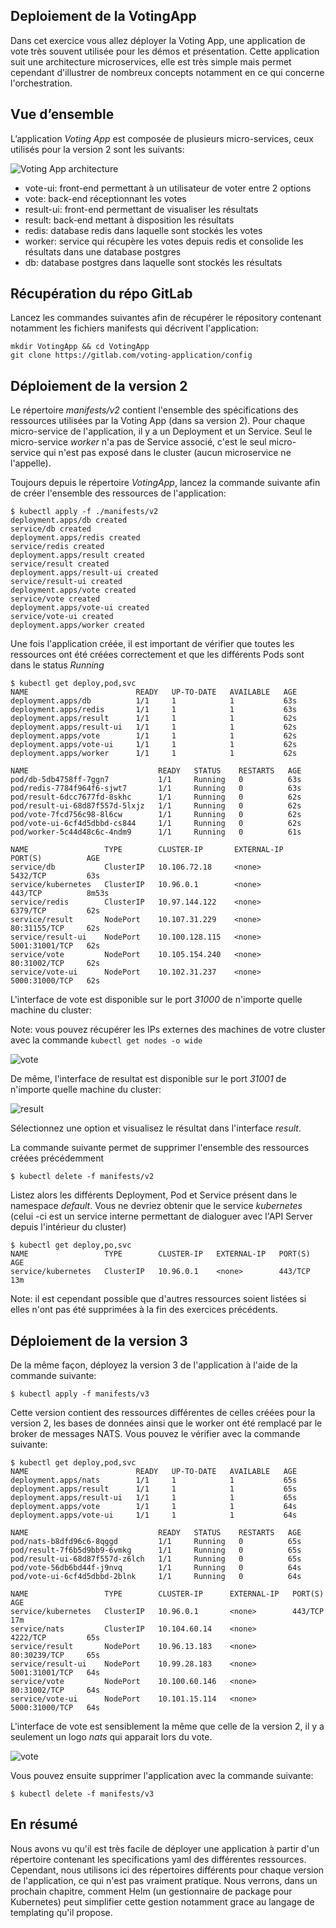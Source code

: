 ## Deploiement de la VotingApp

Dans cet exercice vous allez déployer la Voting App, une application de vote très souvent utilisée pour les démos et présentation. Cette application suit une architecture microservices, elle est très simple mais permet cependant d'illustrer de nombreux concepts notamment en ce qui concerne l'orchestration.

## Vue d’ensemble

L’application *Voting App* est composée de plusieurs micro-services, ceux utilisés pour la version 2 sont les suivants:

![Voting App architecture](./images/architecture-v2.png)

* vote-ui: front-end permettant à un utilisateur de voter entre 2 options
* vote: back-end réceptionnant les votes
* result-ui: front-end permettant de visualiser les résultats
* result: back-end mettant à disposition les résultats
* redis: database redis dans laquelle sont stockés les votes
* worker: service qui récupère les votes depuis redis et consolide les résultats dans une database postgres
* db: database postgres dans laquelle sont stockés les résultats

##  Récupération du répo GitLab

Lancez les commandes suivantes afin de récupérer le répository contenant notamment les fichiers manifests qui décrivent l'application:

```
mkdir VotingApp && cd VotingApp
git clone https://gitlab.com/voting-application/config
```

## Déploiement de la version 2

Le répertoire *manifests/v2* contient l'ensemble des spécifications des ressources utilisées par la Voting App (dans sa version 2). Pour chaque micro-service de l'application, il y a un Deployment et un Service. Seul le micro-service *worker* n'a pas de Service associé, c'est le seul micro-service qui n'est pas exposé dans le cluster (aucun microservice ne l'appelle).

Toujours depuis le répertoire *VotingApp*, lancez la commande suivante afin de créer l'ensemble des ressources de l'application:

```
$ kubectl apply -f ./manifests/v2
deployment.apps/db created
service/db created
deployment.apps/redis created
service/redis created
deployment.apps/result created
service/result created
deployment.apps/result-ui created
service/result-ui created
deployment.apps/vote created
service/vote created
deployment.apps/vote-ui created
service/vote-ui created
deployment.apps/worker created
```

Une fois l'application créée, il est important de vérifier que toutes les ressources ont été créées correctement et que les différents Pods sont dans le status *Running*

```
$ kubectl get deploy,pod,svc
NAME                        READY   UP-TO-DATE   AVAILABLE   AGE
deployment.apps/db          1/1     1            1           63s
deployment.apps/redis       1/1     1            1           63s
deployment.apps/result      1/1     1            1           62s
deployment.apps/result-ui   1/1     1            1           62s
deployment.apps/vote        1/1     1            1           62s
deployment.apps/vote-ui     1/1     1            1           62s
deployment.apps/worker      1/1     1            1           62s

NAME                             READY   STATUS    RESTARTS   AGE
pod/db-5db4758ff-7ggn7           1/1     Running   0          63s
pod/redis-7784f964f6-sjwt7       1/1     Running   0          63s
pod/result-6dcc7677fd-8skhc      1/1     Running   0          62s
pod/result-ui-68d87f557d-5lxjz   1/1     Running   0          62s
pod/vote-7fcd756c98-8l6cw        1/1     Running   0          62s
pod/vote-ui-6cf4d5dbbd-cs844     1/1     Running   0          62s
pod/worker-5c44d48c6c-4ndm9      1/1     Running   0          61s

NAME                 TYPE        CLUSTER-IP       EXTERNAL-IP   PORT(S)          AGE
service/db           ClusterIP   10.106.72.18     <none>        5432/TCP         63s
service/kubernetes   ClusterIP   10.96.0.1        <none>        443/TCP          8m53s
service/redis        ClusterIP   10.97.144.122    <none>        6379/TCP         62s
service/result       NodePort    10.107.31.229    <none>        80:31155/TCP     62s
service/result-ui    NodePort    10.100.128.115   <none>        5001:31001/TCP   62s
service/vote         NodePort    10.105.154.240   <none>        80:31002/TCP     62s
service/vote-ui      NodePort    10.102.31.237    <none>        5000:31000/TCP   62s
```

L'interface de vote est disponible sur le port *31000* de n'importe quelle machine du cluster:

Note: vous pouvez récupérer les IPs externes des machines de votre cluster avec la commande ```kubectl get nodes -o wide```

![vote](./images/vote.png)

De même, l'interface de resultat est disponible sur le port *31001* de n'importe quelle machine du cluster:

![result](./images/result.png)

Sélectionnez une option et visualisez le résultat dans l'interface *result*.

La commande suivante permet de supprimer l'ensemble des ressources créées précédemment

```
$ kubectl delete -f manifests/v2
```

Listez alors les différents Deployment, Pod et Service présent dans le namespace *default*. Vous ne devriez obtenir que le service *kubernetes* (celui -ci est un service interne permettant de dialoguer avec l'API Server depuis l'intérieur du cluster)

````
$ kubectl get deploy,po,svc
NAME                 TYPE        CLUSTER-IP   EXTERNAL-IP   PORT(S)   AGE
service/kubernetes   ClusterIP   10.96.0.1    <none>        443/TCP   13m
````

Note: il est cependant possible que d'autres ressources soient listées si elles n'ont pas été supprimées à la fin des exercices précédents.

## Déploiement de la version 3

De la même façon, déployez la version 3 de l'application à l'aide de la commande suivante:

````
$ kubectl apply -f manifests/v3
````

Cette version contient des ressources différentes de celles créées pour la version 2, les bases de données ainsi que le worker ont été remplacé par le broker de messages NATS. Vous pouvez le vérifier avec la commande suivante:

````
$ kubectl get deploy,pod,svc
NAME                        READY   UP-TO-DATE   AVAILABLE   AGE
deployment.apps/nats        1/1     1            1           65s
deployment.apps/result      1/1     1            1           65s
deployment.apps/result-ui   1/1     1            1           65s
deployment.apps/vote        1/1     1            1           64s
deployment.apps/vote-ui     1/1     1            1           64s

NAME                             READY   STATUS    RESTARTS   AGE
pod/nats-b8dfd96c6-8qggd         1/1     Running   0          65s
pod/result-7f6b5d9bb9-6vmkg      1/1     Running   0          65s
pod/result-ui-68d87f557d-z6lch   1/1     Running   0          65s
pod/vote-56db6bd44f-j9nvq        1/1     Running   0          64s
pod/vote-ui-6cf4d5dbbd-2blnk     1/1     Running   0          64s

NAME                 TYPE        CLUSTER-IP      EXTERNAL-IP   PORT(S)          AGE
service/kubernetes   ClusterIP   10.96.0.1       <none>        443/TCP          17m
service/nats         ClusterIP   10.104.60.14    <none>        4222/TCP         65s
service/result       NodePort    10.96.13.183    <none>        80:30239/TCP     65s
service/result-ui    NodePort    10.99.28.183    <none>        5001:31001/TCP   64s
service/vote         NodePort    10.100.60.146   <none>        80:31002/TCP     64s
service/vote-ui      NodePort    10.101.15.114   <none>        5000:31000/TCP   64s
````

L'interface de vote est sensiblement la même que celle de la version 2, il y a seulement un logo *nats* qui apparait lors du vote.

![vote](./images/vote-nats.png)

Vous pouvez ensuite supprimer l'application avec la commande suivante:

```
$ kubectl delete -f manifests/v3
```

## En résumé

Nous avons vu qu'il est très facile de déployer une application à partir d'un répertoire contenant les specifications yaml des différentes ressources. Cependant, nous utilisons ici des répertoires différents pour chaque version de l'application, ce qui n'est pas vraiment pratique. Nous verrons, dans un prochain chapitre, comment Helm (un gestionnaire de package pour Kubernetes) peut simplifier cette gestion notamment grace au langage de templating qu'il propose.